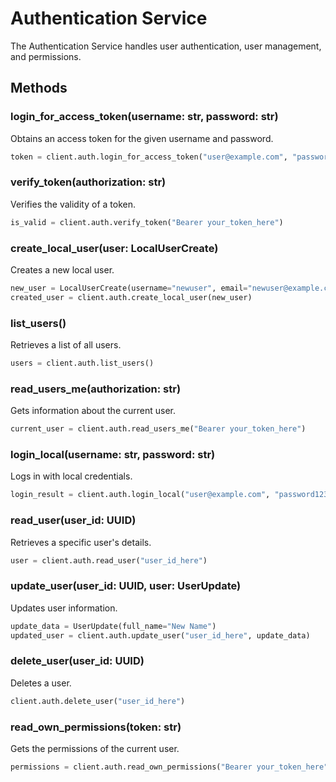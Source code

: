 # Authentication Service

The Authentication Service handles user authentication, user management, and permissions.

## Methods

### login_for_access_token(username: str, password: str)

Obtains an access token for the given username and password.

```python
token = client.auth.login_for_access_token("user@example.com", "password123")
```

### verify_token(authorization: str)

Verifies the validity of a token.

```python
is_valid = client.auth.verify_token("Bearer your_token_here")
```

### create_local_user(user: LocalUserCreate)

Creates a new local user.

```python
new_user = LocalUserCreate(username="newuser", email="newuser@example.com", password="securepassword")
created_user = client.auth.create_local_user(new_user)
```

### list_users()

Retrieves a list of all users.

```python
users = client.auth.list_users()
```

### read_users_me(authorization: str)

Gets information about the current user.

```python
current_user = client.auth.read_users_me("Bearer your_token_here")
```

### login_local(username: str, password: str)

Logs in with local credentials.

```python
login_result = client.auth.login_local("user@example.com", "password123")
```

### read_user(user_id: UUID)

Retrieves a specific user's details.

```python
user = client.auth.read_user("user_id_here")
```

### update_user(user_id: UUID, user: UserUpdate)

Updates user information.

```python
update_data = UserUpdate(full_name="New Name")
updated_user = client.auth.update_user("user_id_here", update_data)
```

### delete_user(user_id: UUID)

Deletes a user.

```python
client.auth.delete_user("user_id_here")
```

### read_own_permissions(token: str)

Gets the permissions of the current user.

```python
permissions = client.auth.read_own_permissions("Bearer your_token_here")
```

